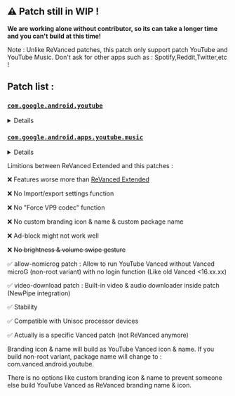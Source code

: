 ##  ⚠️ Patch still in WIP !
**We are working alone without contributor, so its can take a longer time and you can't build at this time!**



Note : 
Unlike ReVanced patches, this patch only support patch YouTube and YouTube Music. Don't ask for other apps such as : Spotify,Reddit,Twitter,etc !

## Patch list : 

### [ `com.google.android.youtube`](https://play.google.com/store/apps/details?id=com.google.android.youtube)
<details>

| Patch | Description | Supported Version |
|:--------:|:--------------:|:-----------------:|
| `buffer-fix` | Spoof YouTube client version and package name to fix video playback buffer issue. | all |
| `remove-ads` | Remove advertisement from Video and Shorts. | all |
| `remove-general-ads` | Remove advertisement banner on homepage. | all |
| `microg-support` | Ability to login Google account with Vanced microG. Required when build non-root variant. | all |
| `allow-nomicrog` | Allow YouTube Vanced to run without GMS or Vanced microG with no login function. | all |
| `pip` | Play videos in Picture-in-Pictures mode | all |
| `bg-playback` | Playback videos in background mode | all |
| `vanced-settings` | Vanced settings. | all |
| `disable-pip-shorts` | Disable Picture-in-Pictures in Shorts. (Experiment flag) | all |
| `branding-vanced` | Applies YouTube Vanced icon and splash background. | all |
| `vanced-name` | Change branding names to YouTube Vanced. | all |
| `package-name` | Change package name to com.vanced.android.youtube (Warning : non-root only) | all |
| `ryd` | Return YouTube dislikes integration. | all |
| `sponsorblock` | SponsorBlock integration. | all |
| `video-download` | Download videos and audio from YouTube Vanced with NewPipe bulit-in integration. | all |
| `seekbar-shorts` | Seekbar in Shorts (Experiment) | all |
| `remove-offline-download` | Remove bulit-in stock YouTube "Downloaded video" feature from Library menu. | all | 
| `videoquality` | Enable old video quality layout. | all |
| `black-theme` | Applies black theme. | all |
| `monettheme`| Applies Material You theme (Android 12+), minSDK version also change to 31. | all |
| `old-layout` | Spoof YouTube version to 17.28.34 to restore old layout. | all |
| `optimize` | Optimize apk after patching complete. | all |


</details>

### [ `com.google.android.apps.youtube.music`](https://play.google.com/store/apps/details?id=com.google.android.apps.youtube.music)
<details>

| Patch | Description | Supported version |
|:--------:|:--------------:|:-----------------:|
| `remove-ads` | Remove advertisement from YT Music. | all |
| `remove-premium` | Remove buy YouTube Premium banner. | all |
| `branding-logo` | Change original YouTube Music logo, header and splash to YouTube Music Vanced. | all | 
| `branding-name` | Change app name to YouTube Music Vanced. | all |
| `package-name` | Change package name to com.vanced.android.apps.youtube.music (Warning : non-root only) | all |
| `bg-playback` | Play music in background. | all |
| `vanced-settings` | YT Music Vanced settings | all |
| `disable-cast` | Disable cast button | all |
| `microg-support` | Ability to login Google account with Vanced microG. Required when build non-root variant. | all | 
</details>


Limitions between ReVanced Extended and this patches : 

❌ Features worse more than [ReVanced Extended](https://t.me/revanced_extended)

❌ No Import/export settings function

❌ No "Force VP9 codec" function

❌ No custom branding icon & name & custom package name

❌ Ad-block might not work well

❌ ~~No brightness & volume swipe gesture~~

✅ allow-nomicrog patch : Allow to run YouTube Vanced without Vanced microG (non-root variant) with no login function (Like old Vanced <16.xx.xx)

✅ video-download patch : Built-in video & audio downloader inside patch (NewPipe integration)

✅ Stability 

✅ Compatible with Unisoc processor devices

✅ Actually is a specific Vanced patch (not ReVanced anymore)

Branding icon & name will build as YouTube Vanced icon & name. If you build non-root variant, package name will change to : com.vanced.android.youtube.

There is no options like custom branding icon & name to prevent someone else build YouTube Vanced as ReVanced branding name & icon.
